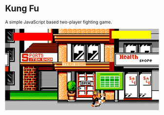 # Kung Fu

A simple JavaScript based two-player fighting game.

![Kung Fu game screenshot](./kung-fu-screenshot.png "Kung Fu")
